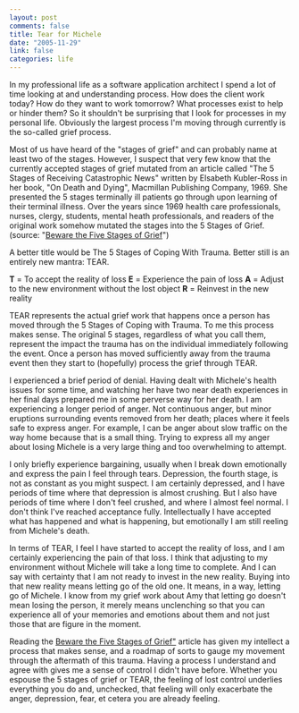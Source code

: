 ```yaml
--- 
layout: post
comments: false
title: Tear for Michele
date: "2005-11-29"
link: false
categories: life
---
```

In my professional life as a software application architect I spend a lot of time looking at and understanding process. How does the client work today? How do they want to work tomorrow? What processes exist to help or hinder them? So it shouldn't be surprising that I look for processes in my personal life. Obviously the largest process I'm moving through currently is the so-called grief process.

Most of us have heard of the "stages of grief" and can probably name at least two of the stages. However, I suspect that very few know that the currently accepted stages of grief mutated from an article called "The 5 Stages of Receiving Catastrophic News" written by Elsabeth Kubler-Ross in her book, "On Death and Dying", Macmillan Publishing Company, 1969. She presented the 5 stages terminally ill patients go through upon learning of their terminal illness. Over the years since 1969 health care professionals, nurses, clergy, students, mental heath professionals, and readers of the original work somehow mutated the stages into the 5 Stages of Grief. (source: "<a href="http://www.counselingforloss.com/article8.htm" title="Beware the Five Stages of Grief">Beware the Five Stages of Grief</a>")

A better title would be The 5 Stages of Coping With Trauma. Better still is an entirely new mantra: TEAR.

<strong>T</strong> = To accept the reality of loss
<strong>E</strong> = Experience the pain of loss
<strong>A</strong> = Adjust to the new environment without the lost object
<strong>R</strong> = Reinvest in the new reality

TEAR represents the actual grief work that happens once a person has moved through the 5 Stages of Coping with Trauma. To me this process makes sense. The original 5 stages, regardless of what you call them, represent the impact the trauma has on the individual immediately following the event. Once a person has moved sufficiently away from the trauma event then they start to (hopefully) process the grief through TEAR.

I experienced a brief period of denial. Having dealt with Michele's health issues for some time, and watching her have two near death experiences in her final days prepared me in some perverse way for her death. I am experiencing a longer period of anger. Not continuous anger, but minor eruptions surrounding events removed from her death; places where it feels safe to express anger. For example, I can be anger about slow traffic on the way home because that is a small thing. Trying to express all my anger about losing Michele is a very large thing and too overwhelming to attempt.

I only briefly experience bargaining, usually when I break down emotionally and express the pain I feel through tears. Depression, the fourth stage, is not as constant as you might suspect. I am certainly depressed, and I have periods of time where that depression is almost crushing. But I also have periods of time where I don't feel crushed, and where I almost feel normal. I don't think I've reached acceptance fully. Intellectually I have accepted what has happened and what is happening, but emotionally I am still reeling from Michele's death.

In terms of TEAR, I feel I have started to accept the reality of loss, and I am certainly experiencing the pain of that loss. I think that adjusting to my environment without Michele will take a long time to complete. And I can say with certainty that I am not ready to invest in the new reality. Buying into that new reality means letting go of the old one. It means, in a way, letting go of Michele. I know from my grief work about Amy that letting go doesn't mean losing the person, it merely means unclenching so that you can experience all of your memories and emotions about them and not just those that are figure in the moment.

Reading the <a href="http://www.counselingforloss.com/article8.htm" title="Beware the Five Stages of Grief">Beware the Five Stages of Grief"</a> article has given my intellect a process that makes sense, and a roadmap of sorts to gauge my movement through the aftermath of this trauma. Having a process I understand and agree with gives me a sense of control I didn't have before. Whether you espouse the 5 stages of grief or TEAR, the feeling of lost control underlies everything you do and, unchecked, that feeling will only exacerbate the anger, depression, fear, et cetera you are already feeling.
